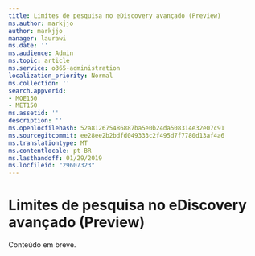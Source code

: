 ```yaml
---
title: Limites de pesquisa no eDiscovery avançado (Preview)
ms.author: markjjo
author: markjjo
manager: laurawi
ms.date: ''
ms.audience: Admin
ms.topic: article
ms.service: o365-administration
localization_priority: Normal
ms.collection: ''
search.appverid:
- MOE150
- MET150
ms.assetid: ''
description: ''
ms.openlocfilehash: 52a812675486887ba5e0b24da508314e32e07c91
ms.sourcegitcommit: ee28ee2b2bdfd049333c2f495d7f7780d13af4a6
ms.translationtype: MT
ms.contentlocale: pt-BR
ms.lasthandoff: 01/29/2019
ms.locfileid: "29607323"
---
```

# <a name="search-limits-in-advanced-ediscovery-preview"></a>Limites de pesquisa no eDiscovery avançado (Preview)

Conteúdo em breve.
